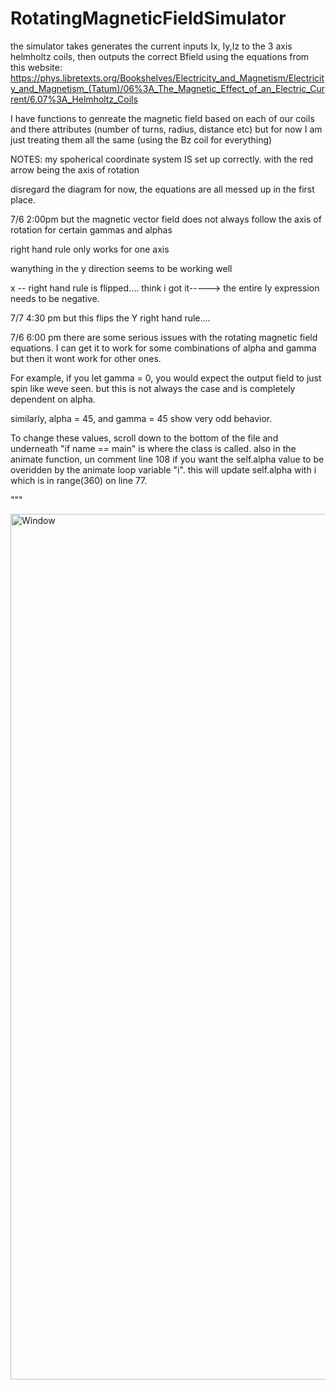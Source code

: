 # RotatingMagneticFieldSimulator
the simulator takes generates the current inputs Ix, Iy,Iz to the 3 axis helmholtz coils, then outputs the correct Bfield using the equations from this website: https://phys.libretexts.org/Bookshelves/Electricity_and_Magnetism/Electricity_and_Magnetism_(Tatum)/06%3A_The_Magnetic_Effect_of_an_Electric_Current/6.07%3A_Helmholtz_Coils

I have functions to genreate the magnetic field based on each of our coils and there attributes (number of turns, radius, distance etc) but for now I am just treating them all the same (using the Bz coil for everything)


NOTES: my spoherical coordinate system IS set up correctly. with the red arrow being the axis of rotation

disregard the diagram for now, the equations are all messed up in the first place.



7/6 2:00pm
but the magnetic vector field does not always follow the axis of rotation for certain gammas and alphas

right hand rule only works for one axis

wanything in the y direction seems to be working well

x -- right hand rule is flipped....    think i got it-----> the entire Iy expression needs to be negative.

7/7 4:30 pm
but this flips the Y right hand rule.... 

7/6 6:00 pm
there are some serious issues with the rotating magnetic field equations.  I can get it to work for some combinations of alpha and gamma but then it wont work for other ones.

For example, if you let gamma = 0, you would expect the output field to just spin like weve seen. but this is not always the case and is completely dependent on alpha. 

similarly, alpha = 45, and gamma = 45 show very odd behavior.

To change these values, scroll down to the bottom of the file and underneath "if name == main" is where the class is called.
also in the animate function, un comment line 108 if you want the self.alpha value to be overidden by the animate loop variable "i". this will update self.alpha with i which is in range(360) on line 77.


"""


<img width="1385" alt="Window" src="https://github.com/MaxSokolich/RotatingMagneticFieldSimulator/assets/50302377/636cd454-fb44-4ec8-96c4-cfa9223661a9">
